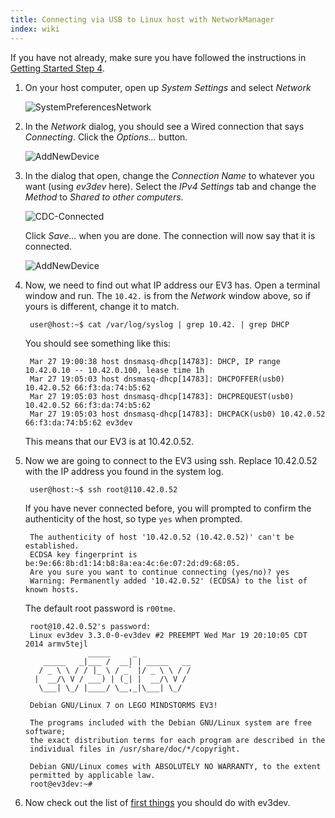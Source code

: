 ```yaml
---
title: Connecting via USB to Linux host with NetworkManager
index: wiki
---
```


If you have not already, make sure you have followed the instructions in [Getting Started Step 4](Getting-started-v2#step-4-enable-usb-networking).

1. On your host computer, open up *System Settings* and select *Network*

    ![SystemPreferencesNetwork](images/Ubuntu-CDC/System-Settings-Network.png)

2. In the *Network* dialog, you should see a Wired connection that says *Connecting*. Click the *Options...* button.

    ![AddNewDevice](images/Ubuntu-CDC/Network-Connecting.png)

3. In the dialog that open, change the *Connection Name* to whatever you want (using *ev3dev* here). Select the *IPv4 Settings* tab and change the *Method* to *Shared to other computers*.

    ![CDC-Connected](images/Ubuntu-CDC/Network-Options.png)

    Click *Save...* when you are done. The connection will now say that it is connected.

    ![AddNewDevice](images/Ubuntu-CDC/Network-Connected.png)

4. Now, we need to find out what IP address our EV3 has. Open a terminal window and run. The `10.42.` is from the *Network* window above, so if yours is different, change it to match.

        user@host:~$ cat /var/log/syslog | grep 10.42. | grep DHCP

    You should see something like this:

        Mar 27 19:00:38 host dnsmasq-dhcp[14783]: DHCP, IP range 10.42.0.10 -- 10.42.0.100, lease time 1h
        Mar 27 19:05:03 host dnsmasq-dhcp[14783]: DHCPOFFER(usb0) 10.42.0.52 66:f3:da:74:b5:62 
        Mar 27 19:05:03 host dnsmasq-dhcp[14783]: DHCPREQUEST(usb0) 10.42.0.52 66:f3:da:74:b5:62 
        Mar 27 19:05:03 host dnsmasq-dhcp[14783]: DHCPACK(usb0) 10.42.0.52 66:f3:da:74:b5:62 ev3dev

    This means that our EV3 is at 10.42.0.52.

6. Now we are going to connect to the EV3 using ssh. Replace 10.42.0.52 with the IP address you found in the system log.

        user@host:~$ ssh root@110.42.0.52

   If you have never connected before, you will prompted to confirm the authenticity of the host, so type `yes` when prompted.

        The authenticity of host '10.42.0.52 (10.42.0.52)' can't be established.
        ECDSA key fingerprint is be:9e:66:8b:d1:14:b8:8a:ea:4c:6e:07:2d:d9:68:05.
        Are you sure you want to continue connecting (yes/no)? yes
        Warning: Permanently added '10.42.0.52' (ECDSA) to the list of known hosts.

    The default root password is `r00tme`.

        root@10.42.0.52's password: 
        Linux ev3dev 3.3.0-0-ev3dev #2 PREEMPT Wed Mar 19 20:10:05 CDT 2014 armv5tejl
                     _____     _
           _____   _|___ /  __| | _____   __
          / _ \ \ / / |_ \ / _` |/ _ \ \ / /
         |  __/\ V / ___) | (_| |  __/\ V /
          \___| \_/ |____/ \__,_|\___| \_/
        
        Debian GNU/Linux 7 on LEGO MINDSTORMS EV3!
        
        The programs included with the Debian GNU/Linux system are free software;
        the exact distribution terms for each program are described in the
        individual files in /usr/share/doc/*/copyright.
        
        Debian GNU/Linux comes with ABSOLUTELY NO WARRANTY, to the extent
        permitted by applicable law.
        root@ev3dev:~# 

7. Now check out the list of [first things](Getting-started-v2#step-7-first-things-to-do-with-ev3dev) you should do with ev3dev.
